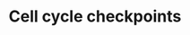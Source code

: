 ---
annotations:
- type: Pathway Ontology
  value: cell cycle checkpoint pathway
authors:
- AlexanderPico
- Khanspers
- MaintBot
- MartijnVanIersel
- ReactomeTeam
- Anwesha
- Eweitz
description: A hallmark of the human cell cycle in normal somatic cells is its precision.
  This remarkable fidelity is achieved by a number of signal transduction pathways,
  known as checkpoints, which monitor cell cycle progression ensuring an interdependency
  of S-phase and mitosis, the integrity of the genome and the fidelity of chromosome
  segregation.<p>Checkpoints are layers of control that act to delay CDK activation
  when defects in the division program occur. As the CDKs functioning at different
  points in the cell cycle are regulated by different means, the various checkpoints
  differ in the biochemical mechanisms by which they elicit their effect. However,
  all checkpoints share a common hierarchy of a sensor, signal transducers, and effectors
  that interact with the CDKs.<p>The stability of the genome in somatic cells contrasts
  to the almost universal genomic instability of tumor cells. There are a number of
  documented genetic lesions in checkpoint genes, or in cell cycle genes themselves,
  which result either directly in cancer or in a predisposition to certain cancer
  types. Indeed, restraint over cell cycle progression and failure to monitor genome
  integrity are likely prerequisites for the molecular evolution required for the
  development of a tumor. Perhaps most notable amongst these is the p53 tumor suppressor
  gene, which is mutated in >50% of human tumors.  Thus, the importance of the checkpoint
  pathways to human biology is clear.  View original pathway at [http://www.reactome.org/PathwayBrowser/#DIAGRAM=69620
  Reactome].
last-edited: 2021-05-22
organisms:
- Homo sapiens
redirect_from:
- /index.php/Pathway:WP1775
- /instance/WP1775
schema-jsonld:
- '@context': https://schema.org/
  '@id': https://wikipathways.github.io/pathways/WP1775.html
  '@type': Dataset
  creator:
    '@type': Organization
    name: WikiPathways
  description: A hallmark of the human cell cycle in normal somatic cells is its precision.
    This remarkable fidelity is achieved by a number of signal transduction pathways,
    known as checkpoints, which monitor cell cycle progression ensuring an interdependency
    of S-phase and mitosis, the integrity of the genome and the fidelity of chromosome
    segregation.<p>Checkpoints are layers of control that act to delay CDK activation
    when defects in the division program occur. As the CDKs functioning at different
    points in the cell cycle are regulated by different means, the various checkpoints
    differ in the biochemical mechanisms by which they elicit their effect. However,
    all checkpoints share a common hierarchy of a sensor, signal transducers, and
    effectors that interact with the CDKs.<p>The stability of the genome in somatic
    cells contrasts to the almost universal genomic instability of tumor cells. There
    are a number of documented genetic lesions in checkpoint genes, or in cell cycle
    genes themselves, which result either directly in cancer or in a predisposition
    to certain cancer types. Indeed, restraint over cell cycle progression and failure
    to monitor genome integrity are likely prerequisites for the molecular evolution
    required for the development of a tumor. Perhaps most notable amongst these is
    the p53 tumor suppressor gene, which is mutated in >50% of human tumors.  Thus,
    the importance of the checkpoint pathways to human biology is clear.  View original
    pathway at [http://www.reactome.org/PathwayBrowser/#DIAGRAM=69620 Reactome].
  keywords:
  - 'NDE1 '
  - 'PSMD8 '
  - 'CDC26 '
  - CCNE:CDK2
  - 'MDM4 '
  - 'p14ARF '
  - 'CENPO '
  - 'p-S343-NBN '
  - 'PSMC5 '
  - 'KNTC1 '
  - 'HIST1H2BB '
  - 'PPP2R5D '
  - 'RMI1 '
  - p-S166,S188-MDM2:p-S346,S367,S403-MDM4
  - 'SKA1 '
  - 'TOP3A '
  - 'RAD9B '
  - Kinetochore
  - 'HIST1H2BD '
  - 'origin of replication '
  - 'AURKB '
  - 'CLSPN '
  - 'SGOL1 '
  - 'RHNO1 '
  - 'NUDC '
  - 'BRE '
  - 'PSMA3 '
  - DSBs:p-MRN:p-S1981,Ac-K3016-ATM:KAT5:K63PolyUb-K14,K16,p-S139-H2AFX,Me2K21-HIST1H4A-Nucleosome:p-5T-MDC1:p-S102-WHSC1:RNF8:Zn2+:SUMO1:p-T4827-HERC2:UBE2N:UBE2V2:RNF168:PIAS4:p-S25,S1778-TP53BP1:p-4S,2T-BRCA1-A
    complex
  - 'CENPN '
  - MAD2L1
  - 'cyclin '
  - 'APITD1 '
  - 'ZNF385A '
  - CDKN1A gene
  - 'PSMB7 '
  - 'KAT5 '
  - 'UBC(153-228) '
  - 'PolyUb,p-S342,S367,S403-MDM4 '
  - 'KIF2B '
  - 'PSMC4 '
  - 'PSMB8 '
  - Cyclin
  - 'ORC6 '
  - 'PSMB2 '
  - 'PSMD9 '
  - 'PSMC2 '
  - 'PSME1 '
  - CDK:DDK:MCM10:active
  - 'UBC(609-684) '
  - 'RFC2 '
  - 'MCM8 '
  - 'CDC16 '
  - 'CCNB1 '
  - 'ZWILCH '
  - Cdc45:CDK:DDK:Mcm10:Activated claspin:pre-replicative complex
  - 'MCM5 '
  - 'ORC1 '
  - 'PSME4 '
  - 'CDC7 '
  - 'DNA2 '
  - 'PSMB9 '
  - CDC25C
  - 'CENPH '
  - 'KIF2A '
  - 'MAPRE1 '
  - DNA
  - 'CDKN1A '
  - 'UBE2V2 '
  - 'NUP43 '
  - 'RNF168 '
  - 'ANAPC7 '
  - p-S216-CDC25C
  - 'CDC45 '
  - 26S proteasome
  - p-WEE1
  - 'H2BFS '
  - 'BUB3 '
  - RPA heterotrimer
  - 'DBF4 '
  - 'ANAPC4 '
  - 'K63PolyUb-K14,K16,p-S140-H2AFX '
  - 'NDC80 '
  - 'p-S988,S1387,S1423,S1524,S1547-BRCA1 '
  - 'CCNA1 '
  - 'RPA3 '
  - Activated MAD2L1
  - 'RFC5 '
  - complex
  - 'UBE2D1 '
  - 'RFC4 '
  - 14-3-3 dimer
  - ssDNA-DSBs:p-MRN:p-S1981,Ac-K3016-ATM:KAT5:BRCA1-C complex:EXO1,DNA2:BLM,WRN:p-S990,Ac-K1249-BRIP1:RAD17:RFC:RAD9:HUS1:RAD1:RHNO1:TOPBP1
  - 'YWHAZ '
  - 'PSME2 '
  - 'CENPK '
  - 'NUP37 '
  - 'PPP1CC '
  - 'YWHAQ '
  - 'PSMD2 '
  - 'CLASP1 '
  - pre-replicative
  - 'ANAPC2 '
  - 'PCBP4 '
  - 'SEC13 '
  - 'DYNC1LI1 '
  - CCNB1:p-T14,Y15,T161-CDK1
  - PCBP4
  - 'PPP2R5B '
  - 'Persistent single-stranded DNA '
  - Ub-p-S123-CDC25A
  - p-S166,S188-MDM2
  - 'RPA1 '
  - 'PSME3 '
  - 'CENPT '
  - ubiquitinated
  - 'PSMA7 '
  - p-S,3T-CHEK2
  - 'UBC(77-152) '
  - 'p-T14-CDK1 '
  - 'MCM2 '
  - CDKN1A
  - overhanging
  - p-S435-GTSE1
  - 'Me2K21-HIST1H4 '
  - p-S166,S188-MDM2:p-S403-MDM4
  - CDKN1A mRNA
  - 'HUS1 '
  - 'p-T4827,SUMO1-HERC2 '
  - 'CENPI '
  - CCNA:CDK2
  - 'PPP2CA '
  - 'PSMA6 '
  - 'NSL1 '
  - 'TP53 '
  - 'CDC27 '
  - 'MRE11A '
  - CHEK1
  - CDC20
  - 'RAD50 '
  - 'HIST1H2BH '
  - 'CENPL '
  - 'RAD17 '
  - 'TOPBP1 '
  - CDC25A
  - 'ANAPC1 '
  - Break Response
  - 'PSMD6 '
  - 'PSMD4 '
  - Ubiquitin ligase
  - 'ZWINT '
  - 'HIST1H2BA '
  - 'PSMC3 '
  - ATR:ATRIP:RPA:ssDNA
  - PolyUb,p-S166,S188-MDM2:PolyUb,p-S342,S367,S403-MDM4
  - 'RPS27 '
  - 'PSMB10 '
  - 'SFN '
  - RAD9:HUS1:RAD1
  - PolyUb-TP53 Tetramer
  - Tetramer:ZNF385A:CDKN1A Gene
  - 'BUB1 '
  - 'PLK1 '
  - BUB1B
  - p-S435-GTSE1:PolyUb-TP53 Tetramer
  - 'PSMC1 '
  - 'DYNC1I1 '
  - A:Cdk2:p21/p27
  - 'RAD9A '
  - 'CCNE1 '
  - Kinetochore:Mad1:MAD2 Complex
  - 'RNF8 '
  - 'CDKN1A gene '
  - 'p-S15,S20-TP53 '
  - E:CDK2:CDKN1A,CDKN1B
  - 'UBC(457-532) '
  - 'p-S1387,S1423,S1524,S1547-BRCA1 '
  - BUB3
  - '3'' overhanging DNA at resected DSB ends '
  - protein complex
  - 'PIAS4 '
  - p-5S,T-MDM2
  - p-S166,S188-MDM2:MDM4
  - 'p-S123-CDC25A '
  - 'PPP2R5C '
  - 'HIST1H2BO '
  - 'MAD2L1 '
  - 'p-T14,T161-CDK1 '
  - 'ANAPC11 '
  - 'AHCTF1 '
  - 'UBE2N '
  - 'RAD1 '
  - Rad17-RFC complex
  - 'CENPA '
  - 'PSMD12 '
  - 'PPP2CB '
  - p-S15,S20-TP53
  - 'ATRIP '
  - PKMYT1
  - 'XPO1 '
  - p-S317,S345-CHEK1
  - 'CHEK2 '
  - MAD2*CDC20 complex
  - 'p-S102-WHSC1 '
  - p-T68-CHEK2
  - 'CASC5 '
  - 'CDCA8 '
  - 'INCENP '
  - 'CDKN1A mRNA '
  - 'MCM7 '
  - phosphorylated
  - Kinetochore:Mad1:MAD2* Complex
  - 'UIMC1 '
  - Tetramer:ZNF385A
  - 'UBB(77-152) '
  - hBUBR1:hBUB3:MAD2*:CDC20 complex
  - 'PPP2R1A '
  - 'WRN '
  - 'PSMA5 '
  - 'ANAPC15 '
  - 'CDC20 '
  - 'PSMC6 '
  - 'p-S406-FAM175A '
  - 'PSMA1 '
  - 'p-S346,S367,S403-MDM4 '
  - 'MCM4 '
  - 'PSMA4 '
  - 'CKAP5 '
  - 'PSMB3 '
  - 'TAOK1 '
  - 'PSMB11 '
  - 'K6PolyUb,p-S988,S1387,S1423,S1524,S1547-BRCA1 '
  - Cdc45:CDK:DDK:Mcm10:claspin:pre-replicative complex
  - 'SHFM1 '
  - ZNF385A
  - 'CCNB2 '
  - 'EXO1 '
  - to DNA
  - 'KIF2C '
  - 'NDEL1 '
  - 'CDC6 '
  - 'ANAPC10 '
  - 'PSMD5 '
  - p14ARF:p-S166,S188-MDM2 dimer,p-S166,S188-MDM2:MDM4
  - ssDNA
  - 'HIST1H2BK '
  - 'MCM6 '
  - 'DYNC1H1 '
  - 'HIST3H3 '
  - ATR:ATRIP
  - 'p-S15-TP53 '
  - 'DYNLL1 '
  - dimer,
  - 'PSMB1 '
  - 'p-S327,T847,T859-RBBP8 '
  - 'CENPP '
  - 'CLIP1 '
  - p-S166,S188-MDM2,MDM4:TP53
  - 'RPS27A(1-76) '
  - phospho-COP1(ser-387)
  - 'HIST1H2BC '
  - 'ORC3 '
  - 'MIS12 '
  - 'PSMD10 '
  - 'NUP98-5 '
  - 'HIST1H2BN '
  - 'SEH1L-1 '
  - 'PSMB4 '
  - 'CENPE '
  - 'UBC(229-304) '
  - 'MLF1IP '
  - 'p-5T-MDC1 '
  - CDKN1A,CDKN1B
  - 'UBE2E1 '
  - 'CCNE2 '
  - 'NUP160 '
  - CCNB:CDK1
  - 'RMI2 '
  - 'CENPQ '
  - 'CDK2 '
  - 'CENPM '
  - 'PSMD11 '
  - 'NUP85 '
  - 'PSMA2 '
  - 'ATR '
  - 'CCNA2 '
  - 'RCC2 '
  - p-S1981,Ac-K3016-ATM
  - 'B9D2 '
  - 'DNA double-strand break ends '
  - Tetramer
  - DNA Double Strand
  - CHEK2
  - p-S15-TP53 Tetramer
  - 'UBC(533-608) '
  - 'p-S403-MDM4 '
  - bound to DNA
  - 'PSMD3 '
  - 'PSMB6 '
  - 'NUP107 '
  - 'UBE2C '
  - p-S216-CDC25C:14-3-3
  - MCC:APC/C complex
  - 'DYNC1LI2 '
  - 'HIST1H2BJ '
  - 'p-T916,S945-CLSPN '
  - TP53 Tetramer
  - 'UBB(153-228) '
  - 'BIRC5 '
  - p-S387-RFWD2
  - 'K6PolyUb,p-S1387,S1423,S1524,S1547-BRCA1 '
  - 'PSMD14 '
  - 'PSMD1 '
  - 'p-T714,T734-BARD1 '
  - 'p-S166,S188-MDM2 '
  - 'DYNLL2 '
  - 'PAFAH1B1 '
  - 'p-S387-RFWD2 '
  - 'ZW10 '
  - Rad9-Hus1-Rad1 bound
  - 'UBC(305-380) '
  - 'PMF1 '
  - ADP
  - 'UBE2S '
  - 'PSMD13 '
  - 'SKA2 '
  - 'CENPF '
  - 'PSMA8 '
  - 'BABAM1 '
  - CCNB:p-T14-CDK1
  - 'CDC23 '
  - complex (APC/C)
  - 'PPP2R5A '
  - MAD1L1
  - PHF20
  - 'PolyUb-TP53 '
  - RFWD2
  - p-S166,S188-MDM2,MDM4
  - 'SPDL1 '
  - 'UBB(1-76) '
  - ATR:ATRIP:RPA:3'
  - 'UBC(381-456) '
  - 'p-T68-CHEK2 '
  - 'RFC3 '
  - PCBP4:CDKN1A mRNA
  - 'CDK1 '
  - p-S123-CDC25A
  - 'p-S1981,Ac-K3016-ATM '
  - DSBs:p-MRN:p-S1981,Ac-K3016-ATM:KAT5:K63PolyUb-K14,K16,p-S139-H2AFX,Me2K21-HIST1H4A-Nucleosome:p-5T-MDC1:p-S102-WHSC1:RNF8:Zn2+:SUMO1:p-T4827-HERC2:UBE2N:UBE2V2:RNF168:PIAS4:p-S25,S1778-TP53BP1:p-4S,2T-BRCA1-A
    complex:CHEK2
  - Ub
  - 'PPP2R1B '
  - Mad1:kinetochore
  - anaphase promoting
  - 'PSMB5 '
  - 'Zn2+ '
  - 'RANBP2 '
  - 'YWHAH '
  - p-T68-CHEK2 dimer
  - Persistent
  - 'CENPC1 '
  - 'p-S216-CDC25C '
  - ATP
  - CLSPN
  - 'MCM10 '
  - 'p-T14,Y15,T161-CDK1 '
  - 'PPP2R5E '
  - WEE1
  - 'NUF2 '
  - 'ANAPC5 '
  - 'HIST2H2BE '
  - 'PolyUb,p-S166,S188-MDM2 '
  - 'PSMD7 '
  - 'PSMF1 '
  - 'HIST1H2BL '
  - 'YWHAG '
  - 'NUP133 '
  - p-S387-RFWD2:p-S15-TP53
  - 'YWHAE '
  - 'K6PolyUb,p-T714,T734-BARD1 '
  - 'CDKN1B '
  - complex:CDC45
  - CCNB1:p-T14,T161-CDK1
  - 'ANAPC16 '
  - 'p-S25,S1778-TP53BP1 '
  - 'ORC2 '
  - 'CLASP2 '
  - 'HIST3H2BB '
  - 'ITGB3BP '
  - 'Activated MAD2L1 '
  - 'BLM '
  - 'ORC4 '
  - 'BRCC3 '
  - 'RPA2 '
  - single-stranded DNA
  - signaling complex
  - 'SGOL2 '
  - 'HIST1H2BM '
  - RPA complexed to
  - 'DYNC1I2 '
  - 'HERC2-SUMO1 '
  - 'ORC5 '
  - 'BUB1B '
  - 'DSN1 '
  - 'MAD1L1 '
  - 'p-S990,Ac-K1249-BRIP1 '
  - 'SPC24 '
  - 'SPC25 '
  - 'UBA52(1-76) '
  - RAD17:RFC
  - 'MCM3 '
  - 'p-S435-GTSE1 '
  - 'KIF18A '
  - 'ERCC6L '
  - 'RANGAP1 '
  - 'YWHAB '
  - 'UBC(1-76) '
  license: CC0
  name: Cell cycle checkpoints
seo: CreativeWork
title: Cell cycle checkpoints
wpid: WP1775
---